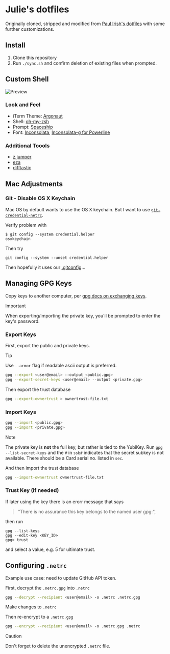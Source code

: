 # Julie's dotfiles

Originally cloned, stripped and modified from [Paul Irish's dotfiles](https://github.com/paulirish/dotfiles/) with some further customizations.

## Install

1. Clone this repository
2. Run `./sync.sh` and confirm deletion of existing files when prompted.

## Custom Shell

![Preview](./screenshot.png)


### Look and Feel

- iTerm Theme: [Argonaut](https://github.com/pwaleczek/Argonaut-theme)
- Shell: [oh-my-zsh](https://github.com/robbyrussell/oh-my-zsh)
- Prompt: [Spaceship](https://github.com/denysdovhan/spaceship-prompt)
- Font: [Inconsolata](https://fonts.google.com/specimen/Inconsolata), [Inconsolata-g for Powerline](https://github.com/powerline/fonts/tree/master/Inconsolata-g)


### Additional Toools

- [z jumper](https://github.com/rupa/z)
- [eza](https://github.com/eza-community/eza)
- [difftastic](https://github.com/wilfred/difftastic)

## Mac Adjustments

### Git - Disable OS X Keychain

Mac OS by default wants to use the OS X keychain. But I want to use [`git-credential-netrc`](https://github.com/git/git/blob/master/contrib/credential/netrc/git-credential-netrc.perl). 

Verify problem with

```
$ git config --system credential.helper
osxkeychain
```

Then try

```
git config --system --unset credential.helper
```

Then hopefully it uses our [.gitconfig](./.gitconfig)…

## Managing GPG Keys

Copy keys to another computer, per [gpg docs on exchanging keys](https://www.gnupg.org/gph/en/manual/x56.html).


> [!IMPORTANT]
> When exporting/importing the private key, you'll be prompted to enter the key's password.

### Export Keys

First, export the public and private keys.

> [!TIP]
> Use  `--armor` flag if readable ascii output is preferred.

```bash
gpg --export <user@email> --output <public.gpg>
gpg --export-secret-keys <user@email> --output <private.gpg>
```

Then export the trust database

```bash
gpg --export-ownertrust > ownertrust-file.txt
```

### Import Keys

```bash
gpg --import <public.gpg>
gpg --import <private.gpg>
```

> [!NOTE]
> The private key is **not** the full key, but rather is tied to the YubiKey. Run `gpg --list-secret-keys` and the `#` in `ssb#` indicates that the secret subkey is not available. There should be a Card serial no. listed in `sec`.

And then import the trust database

```bash
gpg --import-ownertrust ownertrust-file.txt
```


### Trust Key (if needed)

If later using the key there is an erorr message that says 

> "There is no assurance this key belongs to the named user gpg:", 

then run

```
gpg --list-keys
gpg --edit-key <KEY_ID>
gpg> trust
```

and select a value, e.g. 5 for ultimate trust.

## Configuring `.netrc`

Example use case: need to update GitHub API token.

First, decrypt the `.netrc.gpg` into `.netrc`

```bash
gpg --decrypt --recipient <user@email> -o .netrc .netrc.gpg
```

Make changes to `.netrc`

Then re-encrypt to a `.netrc.gpg`

```bash
gpg --encrypt --recipient <user@email> -o .netrc.gpg .netrc
```

> [!CAUTION]
> Don't forget to delete the unencrypted `.netrc` file.

